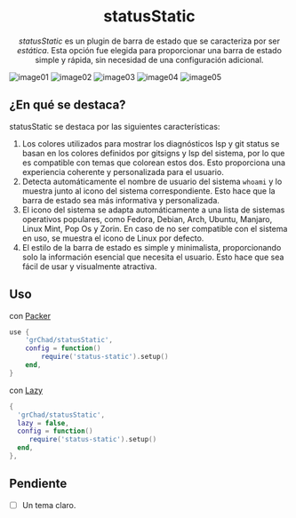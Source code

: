 <h1 align="center">statusStatic</h1>

<p align="center">
  <i>statusStatic</i> es un plugin de barra de estado que se caracteriza por ser <i>estática</i>. Esta opción fue elegida para proporcionar una barra de estado simple y rápida, sin necesidad de una configuración adicional.
</p>

![image01](https://github.com/GabrielRIP/my-assets/blob/main/plugs-lua/statusStatic/status01.png)
![image02](https://github.com/GabrielRIP/my-assets/blob/main/plugs-lua/statusStatic/status02.png)
![image03](https://github.com/GabrielRIP/my-assets/blob/main/plugs-lua/statusStatic/status03.png)
![image04](https://github.com/GabrielRIP/my-assets/blob/main/plugs-lua/statusStatic/status04.png)
![image05](https://github.com/GabrielRIP/my-assets/blob/main/plugs-lua/statusStatic/status05.png)

## ¿En qué se destaca?

statusStatic se destaca por las siguientes características:

1. Los colores utilizados para mostrar los diagnósticos lsp y git status se basan en los colores definidos por gitsigns y lsp del sistema, por lo que es compatible con temas que colorean estos dos. Esto proporciona una experiencia coherente y personalizada para el usuario.
2. Detecta automáticamente el nombre de usuario del sistema `whoami` y lo muestra junto al icono del sistema correspondiente. Esto hace que la barra de estado sea más informativa y personalizada.
3. El icono del sistema se adapta automáticamente a una lista de sistemas operativos populares, como Fedora, Debian, Arch, Ubuntu, Manjaro, Linux Mint, Pop Os y Zorin. En caso de no ser compatible con el sistema en uso, se muestra el icono de Linux por defecto.
4. El estilo de la barra de estado es simple y minimalista, proporcionando solo la información esencial que necesita el usuario. Esto hace que sea fácil de usar y visualmente atractiva.

## Uso

con [Packer](https://github.com/wbthomason/packer.nvim)

```lua
use {
    'grChad/statusStatic',
    config = function()
        require('status-static').setup()
    end,
}
```

con [Lazy](https://github.com/folke/lazy.nvim)

```lua
{
  'grChad/statusStatic',
  lazy = false,
  config = function()
     require('status-static').setup()
  end,
},
```

## Pendiente

- [ ] Un tema claro.
